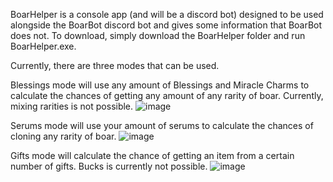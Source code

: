 BoarHelper is a console app (and will be a discord bot) designed to be used alongside the BoarBot discord bot and gives some information that BoarBot does not.
To download, simply download the BoarHelper folder and run BoarHelper.exe.

Currently, there are three modes that can be used.

Blessings mode will use any amount of Blessings and Miracle Charms to calculate the chances of getting any amount of any rarity of boar. Currently, mixing rarities is not possible.
![image](https://github.com/Double2Proj/BoarHelper/assets/151677194/83d257c4-32d6-4e60-ba15-b0f0c3a41ae6)

Serums mode will use your amount of serums to calculate the chances of cloning any rarity of boar.
![image](https://github.com/Double2Proj/BoarHelper/assets/151677194/2069d2a3-4bdd-4a5b-a47a-1cf7b014d201)

Gifts mode will calculate the chance of getting an item from a certain number of gifts. Bucks is currently not possible.
![image](https://github.com/Double2Proj/BoarHelper/assets/151677194/5d69c642-2aba-402a-ad06-489a607ac75a)
